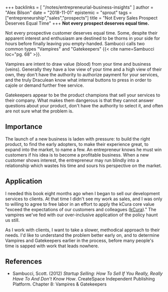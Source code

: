 +++
backlinks = [
  "/notes/entrepreneurial-business-insights"
]
author = "Alex Bilson"
date = "2018-11-01"
epistemic = "sprout"
tags = ["entrepreneurship","sales","prospects"]
title = "Not Every Sales Prospect Deserves Equal Time"
+++
**Not every prospect deserves equal time.**

Not every prospective customer deserves equal time.  Some, despite their apparent interest and enthusiasm are destined to be thorns in your side for hours before finally leaving you empty-handed.  Sambucci calls two common types "Vampires" and "Gatekeepers" {{< cite name=Sambucci loc="pg. 68" >}}.

Vampires are intent to draw value (blood) from your time and business (veins).  Generally they have a low view of your time and a high view of their own, they don't have the authority to authorize payment for your services, and the truly Draculean know what internal buttons to press in order to cajole or demand further free service.

Gatekeepers appear to be the product champions that sell your services to their company.  What makes them dangerous is that they cannot answer questions about your product, don't have the authority to select it, and often are not sure what the problem is.

## Importance

The launch of a new business is laden with pressure: to build the right product, to find the early adopters, to make their experience great, to expand into the market, to name a few.  An entrepreneur knows he must win customers if his idea is to become a profitable business.  When a new customer shows interest, the entrepreneur may run blindly into a relationship which wastes his time and sours his
perspective on the market.

## Application

I needed this book eight months ago when I began to sell our development services to clients.  At that time I didn't see my work as sales, and I was only to willing to agree to free labor in an effort to apply the kCura core value "exceed the expectations of our customers and colleagues ([kCura](https://www.kcura.com/about-us/core-values/))."  The vampires we've fed with our over-inclusive application of the policy haunt us still.

As I work with clients, I want to take a slower, methodical approach to their needs.  I'd like to understand the problem better early on, and to determine Vampires and Gatekeepers earlier in the process, before many people's time is sapped with work that leads nowhere.

## References

- Sambucci, Scott. (2012) _Startup Selling: How To Sell If You Really, Really Have To And Don't Know How_. CreateSpace Independent Publishing Platform. Chapter 8: Vampires & Gatekeepers
